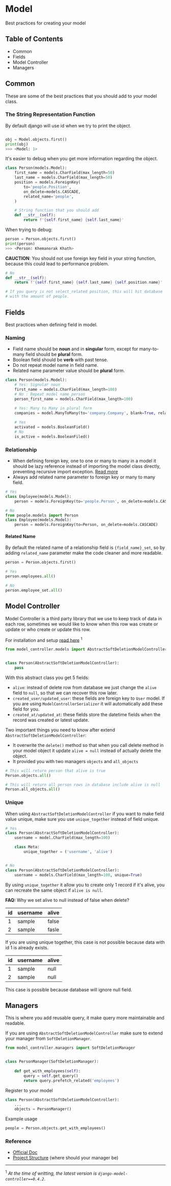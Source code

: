 # Model

Best practices for creating your model

## Table of Contents

- Common
- Fields
- Model Controller
- Managers

## Common

These are some of the best practices that you should add to your model class.

### The String Representation Function

By default django will use id when we try to print the object.

```python

obj = Model.objects.first()
print(obj)
>>> <Model: 1>
```

It's easier to debug when you get more information regarding the object.

```python
class Person(models.Model):
    first_name = models.CharField(max_length=50)
    last_name = models.CharField(max_length=50)
    position = models.ForeignKey(
        to='people.Position',
        on_delete=models.CASCADE,
        related_name='people',
    )

    # String function that you should add
    def __str__(self):
        return f'{self.first_name} {self.last_name}'
```

When trying to debug:

```python
person = Person.objects.first()
print(person)
>>> <Person: Khemanorak Khath>
```

**CAUCTION**: You should not use foreign key field in your string function,
because this could lead to performance problem.

```python
# No
def __str__(self):
    return f'{self.first_name} {self.last_name} {self.position.name}'

# If you query is not select_related position, this will hit database
# with the amount of people.
```

## Fields

Best practices when defining field in model.

### Naming

- Field name should be **noun** and in **singular** form, except
for many-to-many field should be **plural** form.
- Boolean field should be **verb** with past tense.
- Do not repeat model name in field name.
- Related name parameter value should be **plural** form.

```python
class Person(models.Model):
    # Yes: Signular noun
    first_name = models.CharField(max_length=100)
    # No : Repeat model name person
    person_first_name = models.CharField(max_length=100)
    
    # Yes: Many to Many in plural form
    companies = model.ManyToMany(to='company.Company', blank=True, related_name='people')

    # Yes
    activated = models.BooleanField()
    # No
    is_active = models.BooleanFiled()
```

### Relationship

- When defining foreign key, one to one or many to many in a model it should be
lazy reference instead of importing the model class directly, preventing
recursive import exception.
[Read more](https://docs.djangoproject.com/en/3.1/ref/models/fields/#foreignkey)
- Always add related name parameter to foreign key or many to many field.

```python
# Yes
class Employee(models.Model):
    person = models.ForeignKey(to='people.Person', on_delete=models.CASCADE, related_name='employees')

# No
from people.models import Person
class Employee(models.Model):
    person = models.ForeignKey(to=Person, on_delete=models.CASCADE)
```

#### Related Name

By default the related name of a relationship field is `{field_name}_set`,
so by adding `related_name` parameter make the code cleaner and more readable.

```python
person = Person.objects.first()

# Yes
person.employees.all()

# No
person.employee_set.all()
```

## Model Controller

Model Controller is a third party library that we use to keep track of data
in each row, sometimes we would like to know when this row was create or
update or who create or update this row.

For installation and setup
[read here](https://github.com/NorakGithub/django-model-controller) <sup>1</sup>

```python
from model_controller.models import AbstractSoftDeletionModelController


class Person(AbstractSoftDeletionModelController):
    pass
```

With this abstract class you get 5 fields:

- `alive`: instead of delete row from database we just change the `alive` field to `null`, so that we can recover this row later.
- `created_user/updated_user`: these fields are foreign key to `User` model. If you are using `ModelControllerSerializer` it will automatically add these field for you.
- `created_at/updated_at`: these fields store the datetime fields when the record was created or latest update.

Two important things you need to know after extend
`AbstractSoftDeletionModelController`:

- It overwrite the `delete()` method so that when you call delete method in your model object it update `alive = null` instead of actually delete the object.
- It provided you with two managers `objects` and `all_objects`

```python
# This will return person that alive is true
Person.objects.all()

# This will return all person rows in database include alive is null
Person.all_objects.all()
```

### Unique

When using `AbstractSoftDeletionModelController` if you want to make field value
unique, make sure you use `unique_together` instead of field unique.

```python
# Yes
class Person(AbstractSoftDeletionModelController):
    username = model.CharField(max_length=100)

    class Meta:
        unique_together = ('username', 'alive')


# No
class Person(AbstractSoftDeletionModelController):
    username = models.CharField(max_length=100, unique=True)
```

By using `unique_together` it allow you to create only 1 record if it's alive,
you can recreate the same object if `alive is null`.

**FAQ:** Why we set alive to null instead of false when delete?

| id | username | alive |
| -- | -------- | ----- |
| 1  | sample   | false |
| 2  | sample   | fasle |

If you are using unique together, this case is not possible because data with id
1 is already exists.

| id | username | alive |
| -- | -------- | ----- |
| 1  | sample   | null  |
| 2  | sample   | null  |

This case is possible because database will ignore null field.

## Managers

This is where you add reusable query, it make query more maintainable and
readable.

If you are using `AbstractSoftDeletionModelController` make sure to extend
your manager from `SoftDeletionManager`.

```python
from model_controller.managers import SoftDeletionManager


class PersonManager(SoftDeletionManager):
    
    def get_with_employees(self):
        query = self.get_query()
        return query.prefetch_related('employees')
```

Register to your model

```python
class Person(AbstractSoftDeletionModelController):
    ...
    objects = PersonManager()
```

Example usage

```python
people = Person.objects.get_with_employees()
```

### Reference

- [Official Doc](https://docs.djangoproject.com/en/3.1/topics/db/managers/)
- [Project Structure](django/project-structure/README.md)
(where should your manager be)

___
<sup>1</sup> *At the time of writting, the latest version is
`django-model-controller==0.4.2`*.
